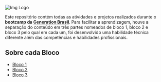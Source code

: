 ![Img Logo](https://i.imgur.com/NiL1OI9.png)

Este repositório contém todas as atividades e projetos realizados durante o **bootcamp da [Generation Brasil](https://brazil.generation.org)**.
Para facilitar a aprendizagem, houve a separação do conteúdo em três partes nomeados de bloco 1, bloco 2 e bloco 3 pelo qual em cada um, foi desenvolvido uma habilidade técnica diferente além das competências e habilidades profissionais.  

## Sobre cada Bloco 

* [Bloco 1](https://github.com/marianac-campos/bootcamp_generation/tree/main/Bloco1)
* [Bloco 2](https://github.com/marianac-campos/bootcamp_generation/tree/main/Bloco2)
* [Bloco 3](https://github.com/marianac-campos/bootcamp_generation/tree/main/bloco3)
